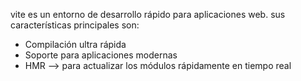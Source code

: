vite es un entorno de desarrollo rápido para aplicaciones web. sus características principales son:
- Compilación ultra rápida
- Soporte para aplicaciones modernas
- HMR --> para actualizar los módulos rápidamente en tiempo real